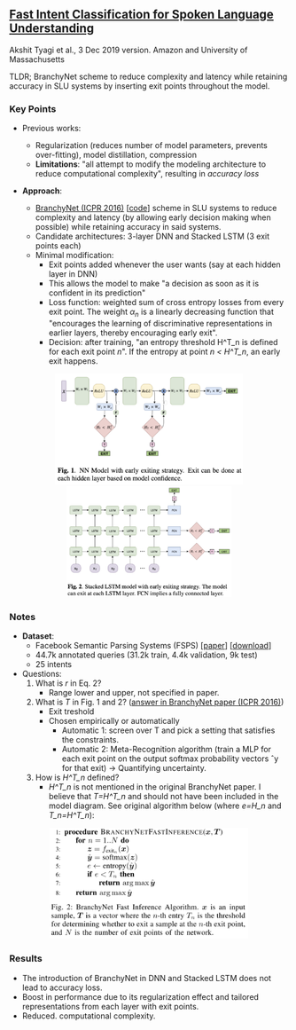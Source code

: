 ## [Fast Intent Classification for Spoken Language Understanding](http://arxiv.org/abs/1912.01728)
Akshit Tyagi et al., 3 Dec 2019 version. Amazon and University of Massachusetts 

TLDR; BranchyNet scheme to reduce complexity and latency while retaining accuracy in SLU systems by inserting exit points throughout the model. 

### Key Points
* Previous works:
    * Regularization (reduces number of model parameters, prevents over-fitting), model distillation, compression
    * **Limitations**: "all attempt to modify the modeling architecture to reduce computational complexity", resulting in *accuracy loss*

* **Approach**:
    * [BranchyNet (ICPR 2016)](https://arxiv.org/pdf/1709.01686.pdf) [[code](https://gitlab.com/kunglab/branchynet)] scheme in SLU systems to reduce complexity and latency (by allowing early decision making when possible) while retaining accuracy in said systems.
    * Candidate architectures: 3-layer DNN and Stacked LSTM (3 exit points each)   
    * Minimal modification:
        * Exit points added whenever the user wants (say at each hidden layer in DNN)
        * This allows the model to make "a decision as soon as it is confident in its prediction"
        * Loss function: weighted sum of cross entropy losses from every exit point. The weight $\alpha_n$ is a linearly decreasing function that "encourages the learning of discriminative representations in earlier layers, thereby encouraging early exit".
        * Decision: after training, "an entropy threshold H^T_n is defined for each exit point *n*". If the entropy at point *n < H^T_n*, an early exit happens.  
    
<p align="center">
<img src="./imgs/branchynet_dnn.png" height="200" alt="DNN with BranchyNet">
<img src="./imgs/branchynet_stackedlstm.png" height="200" alt="Stacked LSTM with BranchyNet" hspace="20">
</p>

### Notes
* **Dataset**:
    * Facebook Semantic Parsing Systems (FSPS) [[paper](https://arxiv.org/abs/1810.07942)] [[download](http://fb.me/semanticparsingdialog)]
    * 44.7k annotated queries (31.2k train, 4.4k validation, 9k test)
    * 25 intents
* Questions:
    1. What is *r* in Eq. 2?
        * Range lower and upper, not specified in paper.
    2. What is *T* in Fig. 1 and 2? ([answer in BranchyNet paper (ICPR 2016)](https://arxiv.org/pdf/1709.01686.pdf))
        * Exit treshold
        * Chosen empirically or automatically
            * Automatic 1: screen over T and pick a setting that satisfies the constraints.
            * Automatic 2: Meta-Recognition algorithm (train a MLP for each exit point on the output softmax probability vectors ˆy for that exit) -> Quantifying uncertainty.
    3. How is *H^T_n* defined?
        * *H^T_n* is not mentioned in the original BranchyNet paper. I believe that *T=H^T_n* and should not have been included in the model diagram. See original algorithm below (where *e=H_n* and *T_n=H^T_n*):

<p align="center">
<img src="./imgs/branchynet_algorithm.png" height="200" alt="DNN with BranchyNet">
</p>

### Results
* The introduction of BranchyNet in DNN and Stacked LSTM does not lead to accuracy loss.
* Boost in performance due to its regularization effect and tailored representations from each layer with exit points.
* Reduced. computational complexity.